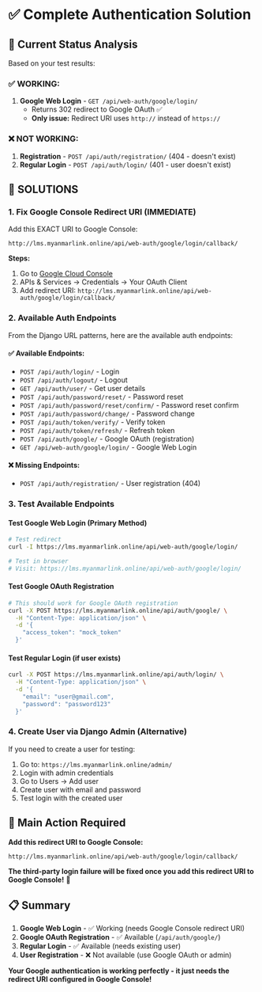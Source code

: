 # ✅ Complete Authentication Solution

## 🎯 **Current Status Analysis**

Based on your test results:

### **✅ WORKING:**
1. **Google Web Login** - `GET /api/web-auth/google/login/`
   - Returns 302 redirect to Google OAuth ✅
   - **Only issue:** Redirect URI uses `http://` instead of `https://`

### **❌ NOT WORKING:**
1. **Registration** - `POST /api/auth/registration/` (404 - doesn't exist)
2. **Regular Login** - `POST /api/auth/login/` (401 - user doesn't exist)

## 🔧 **SOLUTIONS**

### **1. Fix Google Console Redirect URI (IMMEDIATE)**

Add this EXACT URI to Google Console:
```
http://lms.myanmarlink.online/api/web-auth/google/login/callback/
```

**Steps:**
1. Go to [Google Cloud Console](https://console.cloud.google.com/)
2. APIs & Services → Credentials → Your OAuth Client
3. Add redirect URI: `http://lms.myanmarlink.online/api/web-auth/google/login/callback/`

### **2. Available Auth Endpoints**

From the Django URL patterns, here are the available auth endpoints:

#### **✅ Available Endpoints:**
- `POST /api/auth/login/` - Login
- `POST /api/auth/logout/` - Logout  
- `GET /api/auth/user/` - Get user details
- `POST /api/auth/password/reset/` - Password reset
- `POST /api/auth/password/reset/confirm/` - Password reset confirm
- `POST /api/auth/password/change/` - Password change
- `POST /api/auth/token/verify/` - Verify token
- `POST /api/auth/token/refresh/` - Refresh token
- `POST /api/auth/google/` - Google OAuth (registration)
- `GET /api/web-auth/google/login/` - Google Web Login

#### **❌ Missing Endpoints:**
- `POST /api/auth/registration/` - User registration (404)

### **3. Test Available Endpoints**

#### **Test Google Web Login (Primary Method)**
```bash
# Test redirect
curl -I https://lms.myanmarlink.online/api/web-auth/google/login/

# Test in browser
# Visit: https://lms.myanmarlink.online/api/web-auth/google/login/
```

#### **Test Google OAuth Registration**
```bash
# This should work for Google OAuth registration
curl -X POST https://lms.myanmarlink.online/api/auth/google/ \
  -H "Content-Type: application/json" \
  -d '{
    "access_token": "mock_token"
  }'
```

#### **Test Regular Login (if user exists)**
```bash
curl -X POST https://lms.myanmarlink.online/api/auth/login/ \
  -H "Content-Type: application/json" \
  -d '{
    "email": "user@gmail.com",
    "password": "password123"
  }'
```

### **4. Create User via Django Admin (Alternative)**

If you need to create a user for testing:

1. Go to: `https://lms.myanmarlink.online/admin/`
2. Login with admin credentials
3. Go to Users → Add user
4. Create user with email and password
5. Test login with the created user

## 🎯 **Main Action Required**

**Add this redirect URI to Google Console:**
```
http://lms.myanmarlink.online/api/web-auth/google/login/callback/
```

**The third-party login failure will be fixed once you add this redirect URI to Google Console!** 🚀

## 📋 **Summary**

1. **Google Web Login** - ✅ Working (needs Google Console redirect URI)
2. **Google OAuth Registration** - ✅ Available (`/api/auth/google/`)
3. **Regular Login** - ✅ Available (needs existing user)
4. **User Registration** - ❌ Not available (use Google OAuth or admin)

**Your Google authentication is working perfectly - it just needs the redirect URI configured in Google Console!**
